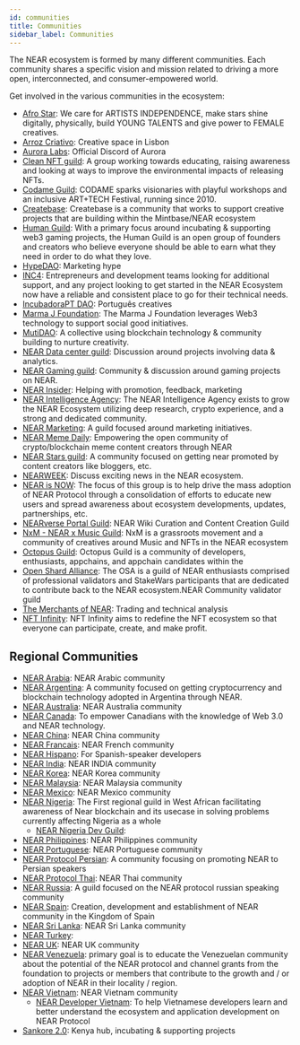 ```yaml
---
id: communities
title: Communities
sidebar_label: Communities
---
```

The NEAR ecosystem is formed by many different communities. Each community shares a specific vision and mission related to driving a more open, interconnected, and consumer-empowered world. 

Get involved in the various communities in the ecosystem: 

* [Afro Star](https://t.me/afrostarguild): We care for ARTISTS INDEPENDENCE, make stars shine digitally, physically, build YOUNG TALENTS and give power to FEMALE creatives.
* [Arroz Criativo](https://t.me/arrozcriativo): Creative space in Lisbon
* [Aurora Labs](https://discord.gg/y6dN9ETTVG): Official Discord of Aurora
* [Clean NFT guild](https://discord.gg/DpF4g2eWha): A group working towards educating, raising awareness and looking at ways to improve the environmental impacts of releasing NFTs.
* [Codame Guild](https://t.me/codame_art_tech): CODAME sparks visionaries with playful workshops and an inclusive ART+TECH Festival, running since 2010.
* [Createbase](https://t.me/creatorsNEAR): Createbase is a community that works to support creative projects that are building within the Mintbase/NEAR ecosystem
* [Human Guild](https://t.me/HumanGuildNear): With a primary focus around incubating & supporting web3 gaming projects, the Human Guild is an open group of founders and creators who believe everyone should be able to earn what they need in order to do what they love.
* [HypeDAO](https://t.me/hypedao): Marketing hype
* [INC4](https://inc4.net/near-guild-team/): Entrepreneurs and development teams looking for additional support, and any project looking to get started in the NEAR Ecosystem now have a reliable and consistent place to go for their technical needs.
* [IncubadoraPT DAO](https://t.me/joinchat/0eMzpguax6c2Yjc0): Português creatives
* [Marma J Foundation](https://t.me/marmajdao): The Marma J Foundation leverages Web3 technology to support social good initiatives.
* [MutiDAO](https://t.me/joinchat/T7ZyEUtQ0EQzNDA0): A collective using blockchain technology & community building to nurture creativity.
* [NEAR Data center guild](https://t.me/joinchat/VF7l9wGIS3UzZDcx): Discussion around projects involving data & analytics.
* [NEAR Gaming guild](https://t.me/NearGamesChat): Community & discussion around gaming projects on NEAR.
* [NEAR Insider](https://t.me/nearinsider_chat): Helping with promotion, feedback, marketing
* [NEAR Intelligence Agency](https://nearintelligence.agency): The NEAR Intelligence Agency exists to grow the NEAR Ecosystem utilizing deep research, crypto experience, and a strong and dedicated community.
* [NEAR Marketing](https://t.me/DiscoverNEAR): A guild focused around marketing initiatives.
* [NEAR Meme Daily](https://discord.gg/vByU5q224g): Empowering the open community of crypto/blockchain meme content creators through NEAR
* [NEAR Stars guild](https://t.me/nearstarsguild): A community focused on getting near promoted by content creators like bloggers, etc. 
* [NEARWEEK](https://t.me/nearweek): Discuss exciting news in the NEAR ecosystem.
* [NEAR is NOW](https://t.me/NEARisNOW): The focus of this group is to help drive the mass adoption of NEAR Protocol through a consolidation of efforts to educate new users and spread awareness about ecosystem developments, updates, partnerships, etc. 
* [NEARverse Portal Guild](https://t.me/joinchat/Gveno_5H7FJmM2Zk): NEAR Wiki Curation and Content Creation Guild
* [NxM - NEAR x Music Guild](https://t.me/joinchat/H7iKol-2HgZXNEl9): NxM is a grassroots movement and a community of creatives around Music and NFTs in the NEAR ecosystem
* [Octopus Guild](https://t.me/octopusnetwork): Octopus Guild is a community of developers, enthusiasts, appchains, and appchain candidates within the 
* [Open Shard Alliance](https://discord.gg/uvVhKxbCaz): The OSA is a guild of NEAR enthusiasts comprised of professional validators and StakeWars participants that are dedicated to contribute back to the NEAR ecosystem.NEAR Community validator guild
* [The Merchants of NEAR](https://t.me/joinchat/9p64iHVo1e41ZjBh): Trading and technical analysis
* [NFT Infinity](https://t.me/nftinfinity): NFT Infinity aims to redefine the NFT ecosystem so that everyone can participate, create, and make profit.


## Regional Communities

* [NEAR Arabia](https://t.me/NEAR_Arabic): NEAR Arabic community
* [NEAR Argentina](https://t.me/NEARargentina): A community focused on getting cryptocurrency and blockchain technology adopted in Argentina through NEAR.
* [NEAR Australia](https://t.me/near_au): NEAR Australia community
* [NEAR Canada](https://t.me/+K2fLlaK5xWRiOWJh): To empower Canadians with the knowledge of Web 3.0 and NEAR technology.
* [NEAR China](): NEAR China community
* [NEAR Francais](https://t.me/NearFrancais): NEAR French community
* [NEAR Hispano](http://t.me/NEARHispano): For Spanish-speaker developers
* [NEAR India](https://t.me/cryptonear_IN): NEAR INDIA community
* [NEAR Korea](https://t.me/nearprotocol_korea): NEAR Korea community
* [NEAR Malaysia](https://t.me/NEAR_Malaysia): NEAR Malaysia community
* [NEAR Mexico](https://t.me/joinchat/SuhzirHG_S04MjQx): NEAR Mexico community
* [NEAR Nigeria](https://t.me/NPKGUILD): The First regional guild in West African facilitating awareness of Near blockchain and its usecase in solving problems currently affecting Nigeria as a whole
  * [NEAR Nigeria Dev Guild](https://t.me/joinchat/idTiZc4wlF03Nzhk):
* [NEAR Philippines](https://t.me/NEARPhilippines): NEAR Philippines community
* [NEAR Portuguese](https://t.me/near_pt): NEAR Portuguese community
* [NEAR Protocol Persian](https://t.me/NEARProtocol_persian): A community focusing on promoting NEAR to Persian speakers 
* [NEAR Protocol Thai](https://t.me/nearthaicommunity): NEAR Thai community
* [NEAR Russia](https://t.me/near_protocol): A guild focused on the NEAR protocol russian speaking community
* [NEAR Spain](https://t.me/+AWWDfqcOGlQ2OTNh): Creation, development and establishment of NEAR community in the Kingdom of Spain
* [NEAR Sri Lanka](https://t.me/NEARSriLanka): NEAR Sri Lanka community
* [NEAR Turkey](https://t.me/near_tr):
* [NEAR UK](https://t.me/+Y1h_-qQQH5owYWJk): NEAR UK community
* [NEAR Venezuela](https://t.me/NearVenezuela): primary goal is to educate the Venezuelan community about the potential of the NEAR protocol and channel grants from the foundation to projects or members that contribute to the growth and / or adoption of NEAR in their locality / region.
* [NEAR Vietnam](https://t.me/nearvietnamofficial): NEAR Vietnam community
  * [NEAR Developer Vietnam](https://t.me/neardev_vncommuity): To help Vietnamese developers learn and better understand the ecosystem and application development on NEAR Protocol
* [Sankore 2.0](https://t.me/sankore2): Kenya hub, incubating & supporting projects
